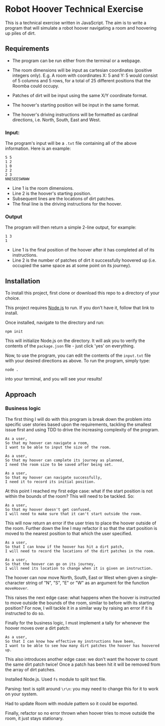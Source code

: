 # Robot Hoover Technical Exercise

This is a technical exercise written in JavaScript. The aim is to write a program that will simulate a robot hoover navigating a room and hoovering up piles of dirt.

## Requirements

- The program can be run either from the terminal or a webpage.

- The room dimensions will be input as cartesian coordinates (positive integers only). E.g. A room with coordinates X: 5 and Y: 5 would consist of 5 columns and 5 rows, for a total of 25 different positions that the Roomba could occupy.

- Patches of dirt will be input using the same X/Y coordinate format.

- The hoover's starting position will be input in the same format.

- The hoover's driving instructions will be formatted as cardinal directions, i.e. North, South, East and West.

### Input:

The program's input will be a `.txt` file containing all of the above information. Here is an example:

```
5 5
1 2
1 0
2 2
2 3
NNESEESWNWW
```
- Line 1 is the room dimensions.
- Line 2 is the hoover's starting position.
- Subsequent lines are the locations of dirt patches.
- The final line is the driving instructions for the hoover.

### Output

The program will then return a simple 2-line output, for example:

```
1 3
1
```
- Line 1 is the final position of the hoover after it has completed all of its instructions.
- Line 2 is the number of patches of dirt it successfully hoovered up (i.e. occupied the same space as at some point on its journey).

## Installation

To install this project, first clone or download this repo to a directory of your choice.

This project requires [Node.js](https://nodejs.org/en/) to run. If you don't have it, follow that link to install.

Once installed, navigate to the directory and run:
```
npm init
```
This will initialize Node.js on the directory. It will ask you to verify the contents of the `package.json` file - just click 'yes' on everything.

Now, to use the program, you can edit the contents of the `input.txt` file with your desired directions as above. To run the program, simply type:
```
node .
```
into your terminal, and you will see your results!

## Approach

### Business logic

The first thing I will do with this program is break down the problem into specific user stories based upon the requirements, tackling the smallest issue first and using TDD to drive the increasing complexity of the program.

```
As a user,
So that my hoover can navigate a room,
I want to be able to input the size of the room.
```
```
As a user,
So that my hoover can complete its journey as planned,
I need the room size to be saved after being set.
```
```
As a user,
So that my hoover can navigate successfully,
I need it to record its initial position.
```
At this point I reached my first edge case: what if the start position is not within the bounds of the room? This will need to be tackled. So:
```
As a user,
So that my hoover doesn't get confused,
I will need to make sure that it can't start outside the room.
```
This will now return an error if the user tries to place the hoover outside of the room. Further down the line I may refactor it so that the start position is moved to the nearest position to that which the user specified.
```
As a user,
So that I can know if the hoover has hit a dirt patch,
I will need to record the locations of the dirt patches in the room.
```
```
As a user,
So that the hoover can go on its journey,
I will need its location to change when it is given an instruction.
```
The hoover can now move North, South, East or West when given a single-character string of "N", "S", "E" or "W" as an argument for the function `moveHoover`.

This raises the next edge case: what happens when the hoover is instructed to move outside the bounds of the room, similar to before with its starting position? For now, I will tackle it in a similar way by raising an error if it is instructed to do so.

Finally for the business logic, I must implement a tally for whenever the hoover moves over a dirt patch:
```
As a user,
So that I can know how effective my instructions have been,
I want to be able to see how many dirt patches the hoover has hoovered up.
```
This also introduces another edge case: we don't want the hoover to count the same dirt patch twice! Once a patch has been hit it will be removed from the array of dirt patches.


Installed Node.js. Used `fs` module to split text file.

Parsing: text is split around `\r\n`: you may need to change this for it to work on your system.

Had to update Room with module pattern so it could be exported.

Finally, refactor so no error thrown when hoover tries to move outside the room, it just stays stationary.
